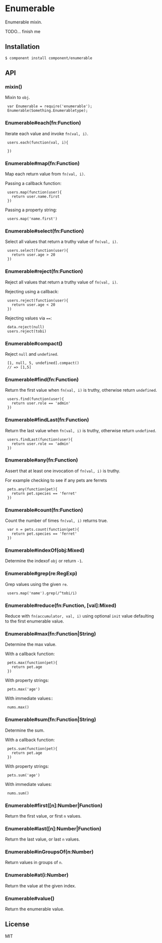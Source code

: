 
# Enumerable

  Enumerable mixin.

  TODO... finish me

## Installation

    $ component install component/enumerable

## API

### mixin()

  Mixin to `obj`.
  
     var Enumerable = require('enumerable');
     Enumerable(Something.Enumerabletype);

### Enumerable#each(fn:Function)

  Iterate each value and invoke `fn(val, i)`.
  
     users.each(function(val, i){
       
     })

### Enumerable#map(fn:Function)

  Map each return value from `fn(val, i)`.
  
  Passing a callback function:
  
     users.map(function(user){
       return user.name.first
     })
  
  Passing a property string:
  
     users.map('name.first')

### Enumerable#select(fn:Function)

  Select all values that return a truthy value of `fn(val, i)`.
  
     users.select(function(user){
       return user.age > 20
     })

### Enumerable#reject(fn:Function)

  Reject all values that return a truthy value of `fn(val, i)`.
  
  Rejecting using a callback:
  
     users.reject(function(user){
       return user.age < 20
     })
  
  Rejecting values via `==`:
  
     data.reject(null)
     users.reject(tobi)

### Enumerable#compact()

  Reject `null` and `undefined`.
  
     [1, null, 5, undefined].compact()
     // => [1,5]

### Enumerable#find(fn:Function)

  Return the first value when `fn(val, i)` is truthy,
  otherwise return `undefined`.
  
     users.find(function(user){
       return user.role == 'admin'
     })

### Enumerable#findLast(fn:Function)

  Return the last value when `fn(val, i)` is truthy,
  otherwise return `undefined`.
  
     users.findLast(function(user){
       return user.role == 'admin'
     })

### Enumerable#any(fn:Function)

  Assert that at least one invocation of `fn(val, i)` is truthy.
  
  For example checking to see if any pets are ferrets
  
     pets.any(function(pet){
       return pet.species == 'ferret'
     })

### Enumerable#count(fn:Function)

  Count the number of times `fn(val, i)` returns true.
  
     var n = pets.count(function(pet){
       return pet.species == 'ferret'
     })

### Enumerable#indexOf(obj:Mixed)

  Determine the indexof `obj` or return `-1`.

### Enumerable#grep(re:RegExp)

  Grep values using the given `re`.
  
     users.map('name').grep(/^tobi/i)

### Enumerable#reduce(fn:Function, [val]:Mixed)

  Reduce with `fn(accumulator, val, i)` using
  optional `init` value defaulting to the first
  enumerable value.

### Enumerable#max(fn:Function|String)

  Determine the max value.
  
  With a callback function:
  
     pets.max(function(pet){
       return pet.age
     })
  
  With property strings:
  
     pets.max('age')
  
  With immediate values::
  
     nums.max()

### Enumerable#sum(fn:Function|String)

  Determine the sum.
  
  With a callback function:
  
     pets.sum(function(pet){
       return pet.age
     })
  
  With property strings:
  
     pets.sum('age')
  
  With immediate values:
  
     nums.sum()

### Enumerable#first([n]:Number|Function)

  Return the first value, or first `n` values.

### Enumerable#last([n]:Number|Function)

  Return the last value, or last `n` values.

### Enumerable#inGroupsOf(n:Number)

  Return values in groups of `n`.

### Enumerable#at(i:Number)

  Return the value at the given index.

### Enumerable#value()

  Return the enumerable value.

## License

  MIT


